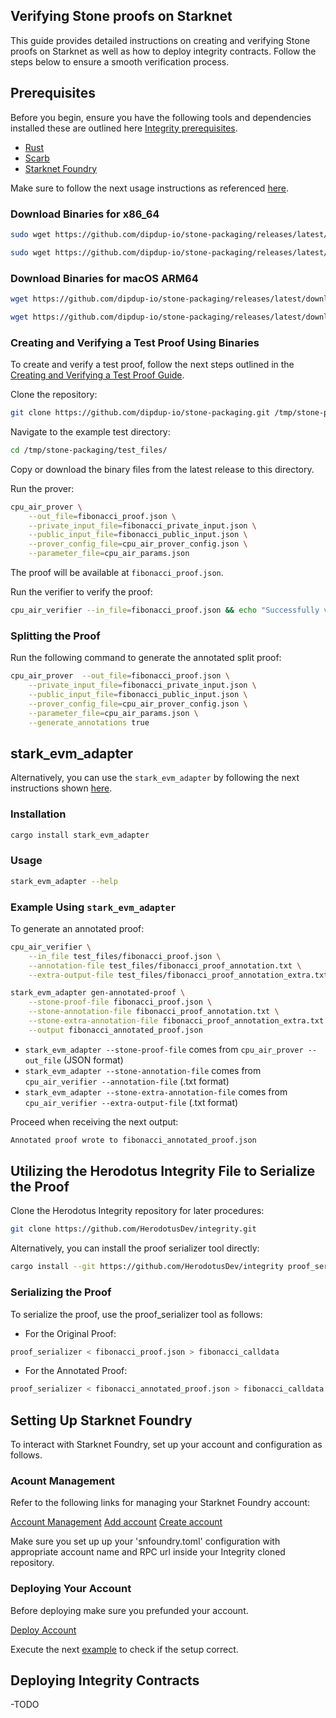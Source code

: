 ## Verifying Stone proofs on Starknet

This guide provides detailed instructions on creating and verifying Stone proofs on Starknet as well as how to deploy integrity contracts. Follow the steps below to ensure a smooth verification process.

## Prerequisites

Before you begin, ensure you have the following tools and dependencies installed these are outlined here [Integrity prerequisites](https://github.com/HerodotusDev/integrity?tab=readme-ov-file#prerequisites).

- [Rust](https://www.rust-lang.org/tools/install)
- [Scarb](https://docs.swmansion.com/scarb/download.html)
- [Starknet Foundry](https://github.com/foundry-rs/starknet-foundry?tab=readme-ov-file#installation)

Make sure to follow the next usage instructions as referenced [here](https://github.com/dipdup-io/stone-packaging?tab=readme-ov-file#usage-instructions).

### Download Binaries for x86_64

```bash
sudo wget https://github.com/dipdup-io/stone-packaging/releases/latest/download/cpu_air_prover-x86_64 -O /usr/local/bin/cpu_air_prover && sudo chmod +x /usr/local/bin/cpu_air_prover

sudo wget https://github.com/dipdup-io/stone-packaging/releases/latest/download/cpu_air_verifier-x86_64 -O /usr/local/bin/cpu_air_verifier && sudo chmod +x /usr/local/bin/cpu_air_verifier
```

### Download Binaries for macOS ARM64

```bash
wget https://github.com/dipdup-io/stone-packaging/releases/latest/download/cpu_air_prover-arm64 -O /usr/local/bin/cpu_air_prover && chmod +x /usr/local/bin/cpu_air_prover

wget https://github.com/dipdup-io/stone-packaging/releases/latest/download/cpu_air_verifier-arm64 -O /usr/local/bin/cpu_air_verifier && chmod +x /usr/local/bin/cpu_air_verifier
```

### Creating and Verifying a Test Proof Using Binaries

To create and verify a test proof, follow the next steps outlined in the [Creating and Verifying a Test Proof Guide](https://github.com/dipdup-io/stone-packaging?tab=readme-ov-file#creating-and-verifying-a-test-proof-using-binaries).

Clone the repository:

```bash
git clone https://github.com/dipdup-io/stone-packaging.git /tmp/stone-packaging
```

Navigate to the example test directory:

```bash
cd /tmp/stone-packaging/test_files/
```

Copy or download the binary files from the latest release to this directory.

Run the prover:
```bash
cpu_air_prover \
    --out_file=fibonacci_proof.json \
    --private_input_file=fibonacci_private_input.json \
    --public_input_file=fibonacci_public_input.json \
    --prover_config_file=cpu_air_prover_config.json \
    --parameter_file=cpu_air_params.json
```

The proof will be available at `fibonacci_proof.json`.

Run the verifier to verify the proof:

```bash
cpu_air_verifier --in_file=fibonacci_proof.json && echo "Successfully verified example proof."
```

### Splitting the Proof

Run the following command to generate the annotated split proof:

```bash
cpu_air_prover  --out_file=fibonacci_proof.json \
    --private_input_file=fibonacci_private_input.json \
    --public_input_file=fibonacci_public_input.json \
    --prover_config_file=cpu_air_prover_config.json \
    --parameter_file=cpu_air_params.json \
    --generate_annotations true
```

## stark_evm_adapter

Alternatively, you can use the `stark_evm_adapter` by following the next instructions shown [here](https://github.com/zksecurity/stark-evm-adapter?tab=readme-ov-file#cli).

### Installation

```bash
cargo install stark_evm_adapter
```

### Usage

```bash
stark_evm_adapter --help
```

### Example Using `stark_evm_adapter`

To generate an annotated proof:

```bash
cpu_air_verifier \
    --in_file test_files/fibonacci_proof.json \
    --annotation-file test_files/fibonacci_proof_annotation.txt \
    --extra-output-file test_files/fibonacci_proof_annotation_extra.txt
```

```bash
stark_evm_adapter gen-annotated-proof \
    --stone-proof-file fibonacci_proof.json \
    --stone-annotation-file fibonacci_proof_annotation.txt \
    --stone-extra-annotation-file fibonacci_proof_annotation_extra.txt \
    --output fibonacci_annotated_proof.json
```

* `stark_evm_adapter --stone-proof-file` comes from `cpu_air_prover --out_file` (JSON format)
* `stark_evm_adapter --stone-annotation-file` comes from `cpu_air_verifier --annotation-file` (.txt format)
* `stark_evm_adapter --stone-extra-annotation-file` comes from `cpu_air_verifier --extra-output-file` (.txt format)

Proceed when receiving the next output:
```bash
Annotated proof wrote to fibonacci_annotated_proof.json
```
## Utilizing the Herodotus Integrity File to Serialize the Proof

Clone the Herodotus Integrity repository for later procedures:

```bash
git clone https://github.com/HerodotusDev/integrity.git
```

Alternatively, you can install the proof serializer tool directly:

```bash
cargo install --git https://github.com/HerodotusDev/integrity proof_serializer
```

### Serializing the Proof

To serialize the proof, use the proof_serializer tool as follows:

- For the Original Proof:

```bash
proof_serializer < fibonacci_proof.json > fibonacci_calldata
```
- For the Annotated Proof:

```bash
proof_serializer < fibonacci_annotated_proof.json > fibonacci_calldata
```

## Setting Up Starknet Foundry

To interact with Starknet Foundry, set up your account and configuration as follows.

### Acount Management

Refer to the following links for managing your Starknet Foundry account:

[Account Management](https://foundry-rs.github.io/starknet-foundry/appendix/sncast/account/account.html)
[Add account](https://foundry-rs.github.io/starknet-foundry/appendix/sncast/account/add.html)
[Create account](https://foundry-rs.github.io/starknet-foundry/appendix/sncast/account/create.html)

Make sure you set up up your 'snfoundry.toml' configuration with appropriate account name and RPC url inside your Integrity cloned repository.

### Deploying Your Account

Before deploying make sure you prefunded your account.

[Deploy Account](https://foundry-rs.github.io/starknet-foundry/appendix/sncast/account/deploy.html)

Execute the next [example](https://github.com/HerodotusDev/integrity?tab=readme-ov-file#monolith-proof) to check if the setup correct.

## Deploying Integrity Contracts
-TODO




